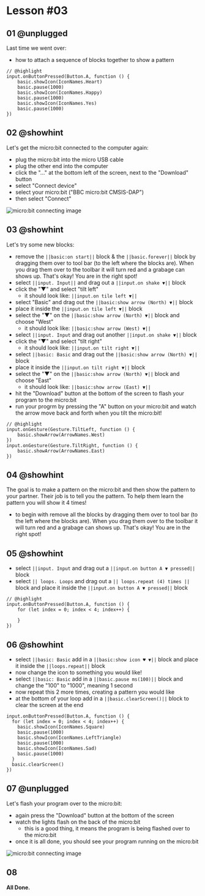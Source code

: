 # Lesson #03

## 01 @unplugged

Last time we went over:
- how to attach a sequence of blocks together to show a pattern

```blocks
// @highlight
input.onButtonPressed(Button.A, function () {
    basic.showIcon(IconNames.Heart)
    basic.pause(1000)
    basic.showIcon(IconNames.Happy)
    basic.pause(1000)
    basic.showIcon(IconNames.Yes)
    basic.pause(1000)
})
```

## 02 @showhint

Let's get the micro:bit connected to the computer again:
- plug the micro:bit into the micro USB cable
- plug the other end into the computer
- click the "..." at the bottom left of the screen, next to the "Download" button
- select "Connect device"
- select your micro:bit ("BBC micro:bit CMSIS-DAP")
- then select "Connect"

![micro:bit connecting image](https://raw.githubusercontent.com/Mr-Coxall/Microbit-Christmas-Decoration/master/docs/static/pair.png)

## 03 @showhint

Let's try some new blocks:
- remove the ``||basic:on start||`` block & the ``||basic.forever||`` block by dragging them over to tool bar (to the left where the blocks are). When you drag them over to the toolbar it will turn red and a grabage can shows up. That's okay! You are in the right spot!
- select ``||input. Input||`` and drag out a ``||input.on shake ▼||`` block
- click the "▼" and select "tilt left"
  - it should look like: ``||input.on tile left ▼||``
- select "Basic" and drag out the ``||basic:show arrow (North) ▼||`` block
- place it inside the ``||input.on tile left ▼||`` block
- select the "▼" on the ``||basic:show arrow (North) ▼||`` block and choose "West"
  - it should look like: ``||basic:show arrow (West) ▼||``
- select ``||input. Input`` and drag out another ``||input.on shake ▼||`` block
- click the "▼" and select "tilt right"
  - it should look like: ``||input.on tilt right ▼||``
- select ``||basic: Basic`` and drag out the ``||basic:show arrow (North) ▼||`` block
- place it inside the ``||input.on tilt right ▼||`` block
- select the "▼" on the ``||basic:show arrow (North) ▼||`` block and choose "East"
  - it should look like: ``||basic:show arrow (East) ▼||``
- hit the "Download" button at the bottom of the screen to flash your program to the micro:bit
- run your progrm by pressing the "A" button on your micro:bit and watch the arrow move back and forth when you tilt the micro:bit!

```blocks
// @highlight
input.onGesture(Gesture.TiltLeft, function () {
    basic.showArrow(ArrowNames.West)
})
input.onGesture(Gesture.TiltRight, function () {
    basic.showArrow(ArrowNames.East)
})
```

## 04 @showhint

The goal is to make a pattern on the micro:bit and then show the pattern to your partner. Their job is to tell you the pattern. To help them learn the pattern you will show it 4 times!

- to begin with remove all the blocks by dragging them over to tool bar (to the left where the blocks are). When you drag them over to the toolbar it will turn red and a grabage can shows up. That's okay! You are in the right spot!

## 05 @showhint

- select ``||input. Input`` and drag out a ``||input.on button A ▼ pressed||`` block
- select ``|| loops. Loops`` and drag out a ``|| loops.repeat (4) times ||`` block and place it inside the ``||input.on button A ▼ pressed||`` block

```blocks
// @highlight
input.onButtonPressed(Button.A, function () {
    for (let index = 0; index < 4; index++) {
    
    }
})
```
## 06 @showhint

- select ``||basic: Basic`` add in a ``||basic:show icon ♥ ▼||`` block and place it inside the ``||loops.repeat||`` block
- now change the icon to something you would like!
- select ``||basic: Basic`` add in a ``||basic.pause ms(100)||`` block and change the "100" to "1000", meaning 1 second
- now repeat this 2 more times, creating a pattern you would like
- at the bottom of your loop add in a ``||basic.clearScreen()||`` block to clear the screen at the end

```blocks
input.onButtonPressed(Button.A, function () {
  for (let index = 0; index < 4; index++) {
    basic.showIcon(IconNames.Square)
    basic.pause(1000)
    basic.showIcon(IconNames.LeftTriangle)
    basic.pause(1000)
    basic.showIcon(IconNames.Sad)
    basic.pause(1000)
  }
  basic.clearScreen()
})
```

## 07 @unplugged

Let's flash your program over to the micro:bit:
- again press the "Download" button at the bottom of the screen
- watch the lights flash on the back of the micro:bit
  - this is a good thing, it means the program is being flashed over to the micro:bit
- once it is all done, you should see your program running on the micro:bit

![micro:bit connecting image](https://raw.githubusercontent.com/Mr-Coxall/Microbit-Christmas-Decoration/master/docs/static/flashing.png)

## 08

**All Done.**
